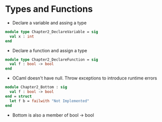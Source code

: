 # Types and Functions
* Declare a variable and assing a type
```ocaml
module type Chapter2_DeclareVariable = sig
  val x : int
end
```
* Declare a function and assign a type
```ocaml
module type Chapter2_DeclareFunction = sig
  val f : bool -> bool
end
```
* OCaml doesn't have null. Throw exceptions to introduce runtime errors
```ocaml
module Chapter2_Bottom : sig
  val f : bool -> bool
end = struct
  let f b = failwith "Not Implemented"
end
```
* Bottom is also a member of bool -> bool
```ocaml
```

